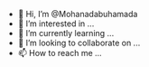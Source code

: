 - 👋 Hi, I’m @Mohanadabuhamada
- 👀 I’m interested in ...
- 🌱 I’m currently learning ...
- 💞️ I’m looking to collaborate on ...
- 📫 How to reach me ...

<!---
Mohanadabuhamada/Mohanadabuhamada is a ✨ special ✨ repository because its `README.md` (this file) appears on your GitHub profile.
You can click the Preview link to take a look at your changes.
--->
